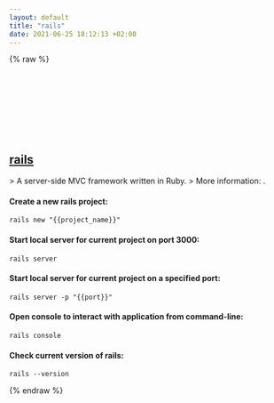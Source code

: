 ```yaml
---
layout: default
title: "rails"
date: 2021-06-25 18:12:13 +02:00
---
```

{% raw %}
<h2 id="rails">
  <a href="/en/common/rails.html">rails</a> <a href="#rails"><svg class="icon">
    <use href="/assets/images/unicode_sprite.svg#link" />
  </svg></a>
</h2>
> A server-side MVC framework written in Ruby.
> More information: <https://guides.rubyonrails.org/command_line.html>.

#### Create a new rails project:
```shell
rails new "{{project_name}}"
```
#### Start local server for current project on port 3000:
```shell
rails server
```
#### Start local server for current project on a specified port:
```shell
rails server -p "{{port}}"
```
#### Open console to interact with application from command-line:
```shell
rails console
```
#### Check current version of rails:
```shell
rails --version
```
{% endraw %}